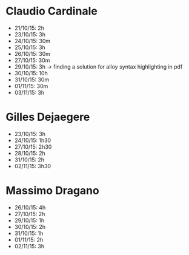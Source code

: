 # Claudio Cardinale
* 21/10/15: 2h
* 23/10/15: 3h
* 24/10/15: 30m
* 25/10/15: 3h
* 26/10/15: 30m
* 27/10/15: 30m
* 29/10/15: 3h -> finding a solution for alloy syntax highlighting in pdf
* 30/10/15: 10h
* 31/10/15: 30m
* 01/11/15: 30m
* 03/11/15: 3h

# Gilles Dejaegere
* 23/10/15: 3h
* 24/10/15: 1h30
* 27/10/15: 2h30
* 28/10/15: 2h 
* 31/10/15: 2h
* 02/11/15: 3h30

# Massimo Dragano
* 26/10/15: 4h
* 27/10/15: 2h
* 29/10/15: 1h
* 30/10/15: 2h
* 31/10/15: 1h
* 01/11/15: 2h
* 02/11/15: 3h
